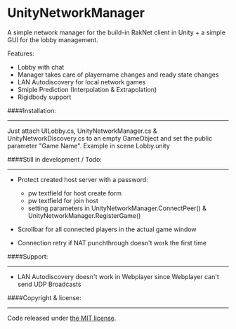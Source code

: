 UnityNetworkManager
===================

A simple network manager for the build-in RakNet client in Unity + a simple GUI for the lobby management.

Features: 
- Lobby with chat
- Manager takes care of playername changes and ready state changes
- LAN Autodiscovery for local network games
- Smiple Prediction (Interpolation & Extrapolation)
- Rigidbody support

####Installation:
***
Just attach UILobby.cs, UnityNetworkManager.cs & UnityNetworkDiscovery.cs to an empty GameObject and set the public parameter "Game Name". 
Example in scene Lobby.unity

####Still in development / Todo:
***
- Protect created host server with a password:
  - pw textfield for host create form
  - pw textfield for join host 
  - setting parameters in UnityNetworkManager.ConnectPeer() & UnityNetworkManager.RegisterGame()

- Scrollbar for all connected players in the actual game window
- Connection retry if NAT punchthrough doesn't work the first time

####Support:
***
- LAN Autodiscovery doesn't work in Webplayer since Webplayer can't send UDP Broadcasts

####Copyright & license:
***
Code released under [the MIT license](LICENSE).